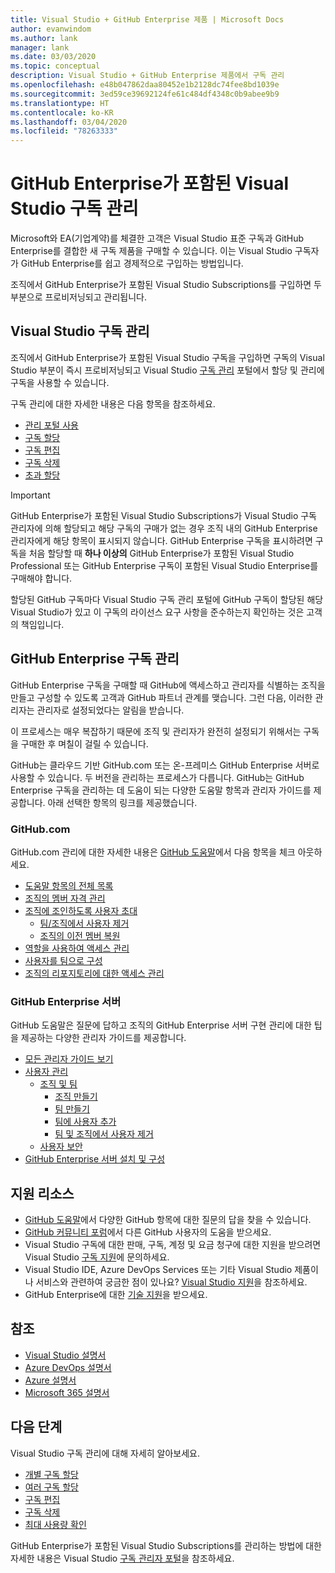 ```yaml
---
title: Visual Studio + GitHub Enterprise 제품 | Microsoft Docs
author: evanwindom
ms.author: lank
manager: lank
ms.date: 03/03/2020
ms.topic: conceptual
description: Visual Studio + GitHub Enterprise 제품에서 구독 관리
ms.openlocfilehash: e48b047862daa80452e1b2128dc74fee8bd1039e
ms.sourcegitcommit: 3ed59ce39692124fe61c484df4348c0b9abee9b9
ms.translationtype: HT
ms.contentlocale: ko-KR
ms.lasthandoff: 03/04/2020
ms.locfileid: "78263333"
---
```

# <a name="manage-visual-studio-subscriptions-with-github-enterprise"></a>GitHub Enterprise가 포함된 Visual Studio 구독 관리
Microsoft와 EA(기업계약)를 체결한 고객은 Visual Studio 표준 구독과 GitHub Enterprise를 결합한 새 구독 제품을 구매할 수 있습니다. 이는 Visual Studio 구독자가 GitHub Enterprise를 쉽고 경제적으로 구입하는 방법입니다. 

조직에서 GitHub Enterprise가 포함된 Visual Studio Subscriptions를 구입하면 두 부분으로 프로비저닝되고 관리됩니다.

## <a name="manage-visual-studio-subscriptions"></a>Visual Studio 구독 관리
조직에서 GitHub Enterprise가 포함된 Visual Studio 구독을 구입하면 구독의 Visual Studio 부분이 즉시 프로비저닝되고 Visual Studio [구독 관리](https://manage.visualstudio.com) 포털에서 할당 및 관리에 구독을 사용할 수 있습니다. 

구독 관리에 대한 자세한 내용은 다음 항목을 참조하세요.
- [관리 포털 사용](using-admin-portal.md)
- [구독 할당](assign-license.md)
- [구독 편집](edit-license.md)
- [구독 삭제](delete-license.md)
- [초과 할당](handle-overclaimed-license.md)

> [!Important]
> GitHub Enterprise가 포함된 Visual Studio Subscriptions가 Visual Studio 구독 관리자에 의해 할당되고 해당 구독의 구매가 없는 경우 조직 내의 GitHub Enterprise 관리자에게 해당 항목이 표시되지 않습니다. GitHub Enterprise 구독을 표시하려면 구독을 처음 할당할 때 **하나 이상의** GitHub Enterprise가 포함된 Visual Studio Professional 또는 GitHub Enterprise 구독이 포함된 Visual Studio Enterprise를 구매해야 합니다.  
>
> 할당된 GitHub 구독마다 Visual Studio 구독 관리 포털에 GitHub 구독이 할당된 해당 Visual Studio가 있고 이 구독의 라이선스 요구 사항을 준수하는지 확인하는 것은 고객의 책임입니다.

## <a name="manage-github-enterprise-subscriptions"></a>GitHub Enterprise 구독 관리
GitHub Enterprise 구독을 구매할 때 GitHub에 액세스하고 관리자를 식별하는 조직을 만들고 구성할 수 있도록 고객과 GitHub 파트너 관계를 맺습니다.  그런 다음, 이러한 관리자는 관리자로 설정되었다는 알림을 받습니다.  

이 프로세스는 매우 복잡하기 때문에 조직 및 관리자가 완전히 설정되기 위해서는 구독을 구매한 후 며칠이 걸릴 수 있습니다.

GitHub는 클라우드 기반 GitHub.com 또는 온-프레미스 GitHub Enterprise 서버로 사용할 수 있습니다.  두 버전을 관리하는 프로세스가 다릅니다.  GitHub는 GitHub Enterprise 구독을 관리하는 데 도움이 되는 다양한 도움말 항목과 관리자 가이드를 제공합니다.  아래 선택한 항목의 링크를 제공했습니다.  

### <a name="githubcom"></a>GitHub.com 
GitHub.com 관리에 대한 자세한 내용은 [GitHub 도움말](https://help.github.com/en)에서 다음 항목을 체크 아웃하세요.
+ [도움말 항목의 전체 목록](https://help.github.com/en)
+ [조직의 멤버 자격 관리](https://help.github.com/en/articles/managing-membership-in-your-organization)
+ [조직에 조인하도록 사용자 초대](https://help.github.com/en/articles/inviting-users-to-join-your-organization)
    - [팀/조직에서 사용자 제거](https://help.github.com/en/articles/removing-a-member-from-your-organization)
    - [조직의 이전 멤버 복원](https://help.github.com/en/articles/reinstating-a-former-member-of-your-organization)
+ [역할을 사용하여 액세스 관리](https://help.github.com/en/articles/managing-peoples-access-to-your-organization-with-roles)
+ [사용자를 팀으로 구성](https://help.github.com/en/articles/organizing-members-into-teams)
+ [조직의 리포지토리에 대한 액세스 관리](https://help.github.com/en/articles/managing-access-to-your-organizations-repositories)

### <a name="github-enterprise-server"></a>GitHub Enterprise 서버
GitHub 도움말은 질문에 답하고 조직의 GitHub Enterprise 서버 구현 관리에 대한 팁을 제공하는 다양한 관리자 가이드를 제공합니다.

+ [모든 관리자 가이드 보기](https://help.github.com/en/enterprise/2.16/admin)
+ [사용자 관리](https://help.github.com/en/enterprise/2.16/admin/user-management)
    - [조직 및 팀](https://help.github.com/en/enterprise/2.16/admin/user-management/organizations-and-teams)
        - [조직 만들기](https://help.github.com/en/enterprise/2.16/admin/user-management/creating-organizations)
        - [팀 만들기](https://help.github.com/en/enterprise/2.16/admin/user-management/creating-teams)
        - [팀에 사용자 추가](https://help.github.com/en/enterprise/2.16/admin/user-management/adding-people-to-teams)
        - [팀 및 조직에서 사용자 제거](https://help.github.com/en/enterprise/2.16/admin/user-management/removing-users-from-teams-and-organizations)
    - [사용자 보안](https://help.github.com/en/enterprise/2.16/admin/user-management/user-security)
+ [GitHub Enterprise 서버 설치 및 구성](https://help.github.com/en/enterprise/2.16/admin/installation)

## <a name="support-resources"></a>지원 리소스
- [GitHub 도움말](https://help.github.com/en)에서 다양한 GitHub 항목에 대한 질문의 답을 찾을 수 있습니다.
- [GitHub 커뮤니티 포럼](https://github.community/)에서 다른 GitHub 사용자의 도움을 받으세요.
- Visual Studio 구독에 대한 판매, 구독, 계정 및 요금 청구에 대한 지원을 받으려면 Visual Studio [구독 지원](https://visualstudio.microsoft.com/subscriptions/support/)에 문의하세요.
- Visual Studio IDE, Azure DevOps Services 또는 기타 Visual Studio 제품이나 서비스와 관련하여 궁금한 점이 있나요?  [Visual Studio 지원](https://visualstudio.microsoft.com/support/)을 참조하세요.
- GitHub Enterprise에 대한 [기술 지원](https://support.microsoft.com/en-us/supportforbusiness/productselection?sapId=b77fe80f-5417-80bd-4b2a-275cf0018c24)을 받으세요.   

## <a name="see-also"></a>참조
- [Visual Studio 설명서](https://docs.microsoft.com/visualstudio/)
- [Azure DevOps 설명서](https://docs.microsoft.com/azure/devops/)
- [Azure 설명서](https://docs.microsoft.com/azure/)
- [Microsoft 365 설명서](https://docs.microsoft.com/microsoft-365/)

## <a name="next-steps"></a>다음 단계
Visual Studio 구독 관리에 대해 자세히 알아보세요.
- [개별 구독 할당](assign-license.md)
- [여러 구독 할당](assign-license-bulk.md)
- [구독 편집](edit-license.md)
- [구독 삭제](delete-license.md)
- [최대 사용량 확인](maximum-usage.md)

GitHub Enterprise가 포함된 Visual Studio Subscriptions를 관리하는 방법에 대한 자세한 내용은 Visual Studio [구독 관리자 포털](https://visualstudio.microsoft.com/subscriptions-administration/)을 참조하세요.


